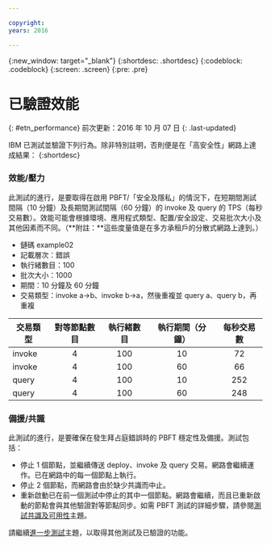 ```yaml
---

copyright:
years: 2016

---
```


{:new_window: target="_blank"}
{:shortdesc: .shortdesc}
{:codeblock: .codeblock}
{:screen: .screen}
{:pre: .pre}


# 已驗證效能
{: #etn_performance}
前次更新：2016 年 10 月 07 日
{: .last-updated}

IBM 已測試並驗證下列行為。除非特別註明，否則便是在「高安全性」網路上達成結果：
{:shortdesc}

### 效能/壓力

此測試的進行，是要取得在啟用 PBFT/「安全及隱私」的情況下，在短期間測試間隔（10 分鐘）及長期間測試間隔（60 分鐘）的 invoke 及 query 的 TPS（每秒交易數）。效能可能會根據環境、應用程式類型、配置/安全設定、交易批次大小及其他因素而不同。（**附註：**這些度量值是在多方承租戶的分散式網路上達到。）

- 鏈碼 example02
- 記載層次：錯誤
- 執行緒數目：100
- 批次大小：1000
- 期間：10 分鐘及 60 分鐘
- 交易類型：invoke a->b、invoke b->a，然後重複並 query a、query b，再重複

| 交易類型 | 對等節點數目 | 執行緒數目 | 執行期間（分鐘） | 每秒交易數 |
| ---------- |:-------:|:-----:|:------:|:------:|
| invoke   |  4  | 100 | 10 | 72  |
| invoke   |  4  | 100 | 60 | 66  |
| query   |  4  | 100 | 10 | 252 |
| query   |  4  | 100 | 60 | 248 |

### 備援/共識

此測試的進行，是要確保在發生拜占庭錯誤時的 PBFT 穩定性及備援。測試包括：

- 停止 1 個節點，並繼續傳送 deploy、invoke 及 query 交易。網路會繼續運作。已在網路中的每一個節點上執行。
- 停止 2 個節點，而網路會由於缺少共識而中止。
- 重新啟動已在前一個測試中停止的其中一個節點。網路會繼續，而且已重新啟動的節點會與其他驗證對等節點同步。如需 PBFT 測試的詳細步驟，請參閱[測試共識及可用性](etn_pbft.html)主題。

請繼續[進一步測試](etn_next.html)主題，以取得其他測試及已驗證的功能。  
